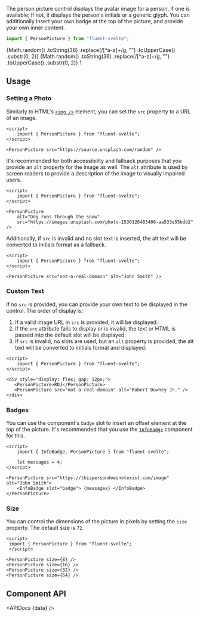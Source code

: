 <script lang="ts">
    import { Button, PersonPicture, InfoBadge } from "$lib";
    import { Showcase, APIDocs } from "$site/lib";

    import data from "$lib/PersonPicture/PersonPicture.svelte?sveld&raw";
</script>

The person picture control displays the avatar image for a person, if one is available; if not, it displays the person's initials or a generic glyph. You can additionally insert your own badge at the top of the picture, and provide your own inner content.

```ts
import { PersonPicture } from "fluent-svelte";
```

<Showcase repl="46c25d4df2414602878cb7a1d7d47194" columns={4}>
    <PersonPicture src="https://thispersondoesnotexist.com/image" alt="Random person">
        {Math.random()
            .toString(36)
            .replace(/[^a-z]+/g, "")
            .toUpperCase()
            .substr(0, 2)}
    </PersonPicture>
    <PersonPicture src="https://thispersondoesnotexist.com/image" alt="Random person" size={48} />
    <PersonPicture>
        {Math.random()
            .toString(36)
            .replace(/[^a-z]+/g, "")
            .toUpperCase()
            .substr(0, 2)}
        <svelte:fragment slot="badge">
            <InfoBadge>1</InfoBadge>
        </svelte:fragment>
    </PersonPicture>
    <PersonPicture alt="A A A" />
</Showcase>

## Usage

### Setting a Photo

Similarly to HTML's [`<img />`](https://developer.mozilla.org/en-US/docs/Web/HTML/Element/img) element, you can set the `src` property to a URL of an image.

```svelte example
<script>
    import { PersonPicture } from "fluent-svelte";
</script>

<PersonPicture src="https://source.unsplash.com/random" />
```

It's recommended for both accessibility and fallback purposes that you provide an `alt` property for the image as well. The `alt` attribute is used by screen readers to provide a description of the image to visually impaired users.

```svelte example
<script>
    import { PersonPicture } from "fluent-svelte";
</script>

<PersonPicture
	alt="Dog runs through the snow"
	src="https://images.unsplash.com/photo-1530126483408-aa533e55bdb2"
/>
```

Additionally, if `src` is invalid and no slot text is inserted, the alt text will be converted to initials format as a fallback.

```svelte example
<script>
    import { PersonPicture } from "fluent-svelte";
</script>

<PersonPicture src="not-a-real-domain" alt="John Smith" />
```

### Custom Text

If no `src` is provided, you can provide your own text to be displayed in the control. The order of display is:

1. If a valid image URL in `src` is provided, it will be displayed.
2. If the `src` attribute fails to display or is invalid, the text or HTML is passed into the default slot will be displayed.
3. If `src` is invalid, no slots are used, but an `alt` property is provided, the alt text will be converted to initials format and displayed.

```svelte example
<script>
    import { PersonPicture } from "fluent-svelte";
</script>

<div style="display: flex; gap: 12px;">
   <PersonPicture>RDJ</PersonPicture>
   <PersonPicture src="not-a-real-domain" alt="Robert Downey Jr." />
</div>
```

### Badges

You can use the component's `badge` slot to insert an offset element at the top of the picture. It's recommended that you use the [`InfoBadge`](infobadge) component for this.

```svelte example
<script>
	import { InfoBadge, PersonPicture } from "fluent-svelte";

	let messages = 4;
</script>

<PersonPicture src="https://thispersondoesnotexist.com/image" alt="John Smith">
	<InfoBadge slot="badge"> {messages} </InfoBadge>
</PersonPicture>
```

### Size

You can control the dimensions of the picture in pixels by setting the `size` property. The default size is `72`.

```svelte example
<script>
 import { PersonPicture } from "fluent-svelte";
 </script>

<PersonPicture size={8} />
<PersonPicture size={16} />
<PersonPicture size={32} />
<PersonPicture size={64} />
```

## Component API

<APIDocs {data} />

